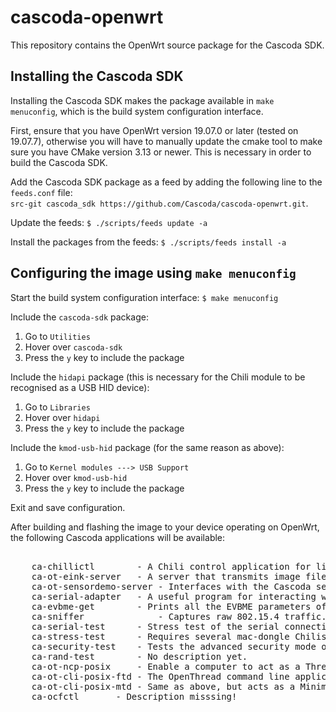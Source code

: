 # cascoda-openwrt
This repository contains the OpenWrt source package for the Cascoda SDK.

## Installing the Cascoda SDK
Installing the Cascoda SDK makes the package available in `make menuconfig`, which is the build system configuration interface. 

First, ensure that you have OpenWrt version 19.07.0 or later (tested on 19.07.7), otherwise you will have to manually update the cmake tool to make sure you have CMake version 3.13 or newer. This is necessary in order to build the Cascoda SDK.

Add the Cascoda SDK package as a feed by adding the following line to the `feeds.conf` file:<br />
`src-git cascoda_sdk https://github.com/Cascoda/cascoda-openwrt.git`.

Update the feeds: `$ ./scripts/feeds update -a`

Install the packages from the feeds: `$ ./scripts/feeds install -a`

## Configuring the image using `make menuconfig`
Start the build system configuration interface: `$ make menuconfig`

Include the `cascoda-sdk` package:
1. Go to `Utilities`
2. Hover over `cascoda-sdk`
3. Press the `y` key to include the package

Include the `hidapi` package (this is necessary for the Chili module to be recognised as a USB HID device):
1. Go to `Libraries`
2. Hover over `hidapi`
3. Press the `y` key to include the package

Include the `kmod-usb-hid` package (for the same reason as above):
1. Go to `Kernel modules ---> USB Support`
2. Hover over `kmod-usb-hid`
3. Press the `y` key to include the package

Exit and save configuration.

After building and flashing the image to your device operating on OpenWrt, the following Cascoda applications will be available:
<pre>	
  	ca-chillictl		- A Chili control application for listing and flashing connected Chili devices.
	ca-ot-eink-server	- A server that transmits image files, to be used with the ot-sed-eink-freertos embedded target. Requires a mac-dongle Chili to be connected to the host.
	ca-ot-sensordemo-server	- Interfaces with the Cascoda sensordemo application layer. It prints the sensor readings it receives from the network. Requires a mac-dongle Chili to be connected to the host.
	ca-serial-adapter	- A useful program for interacting with a serial application running on baremetal.
	ca-evbme-get		- Prints all the EVBME parameters of a connected Chili, including application name, version and joiner credentials. 
	ca-sniffer              - Captures raw 802.15.4 traffic. Compatible with WireShark. Requires a mac-dongle Chili to be connected to the host.
	ca-serial-test		- Stress test of the serial connection between the host and the connected Chili. Requires a Chili to be connected to the host.
	ca-stress-test		- Requires several mac-dongle Chilis to be connected to the host. Creates heavy 802.15.4 traffic.
	ca-security-test	- Tests the advanced security mode of the CA-8211.
	ca-rand-test		- No description yet.
	ca-ot-ncp-posix		- Enable a computer to act as a Thread Border Router. Requires a mac-dongle Chili to be connected to the host.
	ca-ot-cli-posix-ftd	- The OpenThread command line application, running on a host. Requires a mac-dongle Chili to be connected to the host.
	ca-ot-cli-posix-mtd	- Same as above, but acts as a Minimal Thread Device. Requires a mac-dongle Chili to be connected to the host.
	ca-ocfctl		- Description misssing!
</pre>
